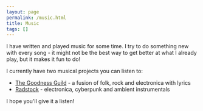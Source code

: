 ```yaml
---
layout: page
permalink: /music.html
title: Music
tags: []
---
```


I have written and played music for some time. I try to do something new with every song - it might not be the best way to get better at what I
already play, but it makes it fun to do!

I currently have two musical projects you can listen to:

<ul>
  <li><a href="https://goodnessguild.com/">The Goodness Guild</a> - a fusion of folk, rock and electronica with lyrics</li> 
  <li><a href="https://open.spotify.com/artist/1ZOACWYcOBquIuEIezMHP9?si=GM3hCHB3Qp-6QF2UR5VlCg">Radstock</a> - electronica, cyberpunk and ambient
  instrumentals</li>
</ul>

I hope you'll give it a listen!
